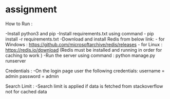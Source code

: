 # assignment
How to Run :

-Install python3 and pip
-Install requirements.txt using command - pip install -r requirements.txt
-Download and install Redis from below link:
    - for Windows : https://github.com/microsoftarchive/redis/releases
    - for Linux : https://redis.io/download
    (Redis must be installed and running in order for caching to work )
-Run the server using command : python manage.py runserver

Credentials :
-On the login page user the following credentials:
    username = admin
    password = admin

Search Limit :
-Search limit is applied if data is fetched from stackoverflow not for cached data